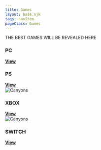 ```yaml
---
title: Games
layout: base.njk
tags: navItem
pageClass: Games
---
```

<nav class="site-main">
        <!-- <div class="intro-image">
            <img src="/images/000.png"  class="me" alt="" >
        </div> -->
        <div class="intro-main">THE BEST GAMES WILL BE REVEALED HERE
        </div>
  </nav>
  <section class="grid">
          <article class="card">
            <div class="card__img"><img src="/images/001.png" alt=""></div>
            <div class="card__content">
              <div class="card__img"><img src="/images/22.png" alt=""></div>
              <h1 class="card__header">PC</h1>
              <a href="/PC(select)" class="card__btn"><strong>View</strong></a>
            </div>
          </article>
          <article class="card">
            <div class="card__img"><img src="/images/002.png" alt=""></div>
            <div class="card__content">
              <div class="card__img"><img src="/images/21.png" alt=""></div>
              <h1 class="card__header">PS</h1>
              <a href="/PS(select)" class="card__btn"><strong>View</strong></a>
            </div>
          </article>
          <article class="card">
            <div class="card__img"><img src="/images/003.png" alt="Canyons"></div>
            <div class="card__content">
              <div class="card__img"><img src="/images/20.png" alt=""></div>
              <h1 class="card__header">XBOX</h1>
              <a href="/XBOX(select)" class="card__btn"><strong>View</strong></a>
            </div>
          </article>
        <article class="card">
          <div class="card__img"><img src="/images/004.png" alt="Canyons"></div>
            <div class="card__content">
              <div class="card__img"><img src="/images/23.png" alt=""></div>
              <h1 class="card__header">SWITCH</h1>
              <a href="/SWITCH(select)" class="card__btn"><strong>View</strong></a>
            </div>
          </article>
       </section>